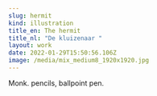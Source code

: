 ```yaml
---
slug: hermit
kind: illustration
title_en: The hermit
title_nl: "De kluizenaar "
layout: work
date: 2022-01-29T15:50:56.106Z
image: /media/mix_medium8_1920x1920.jpg
---
```

Monk. pencils, ballpoint pen.